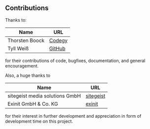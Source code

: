 Contributions
-------------

Thanks to:

Name           | URL
-------------  | -------------
Thorsten Boock | [Codegy](http://codegy.de/)
Tyll Weiß      | [GitHub](https://github.com/Inkdpixels)

for their contributions of code, bugfixes, documentation, and general encouragement.

Also, a huge thanks to

Name                           | URL
-------------                  | -------------
sitegeist media solutions GmbH | [sitegeist](http://sitegeist.de/)
Exinit GmbH & Co. KG           | [exinit](http://exinit.de/)

for their interest in further development and appreciation in form of development time on this project.
